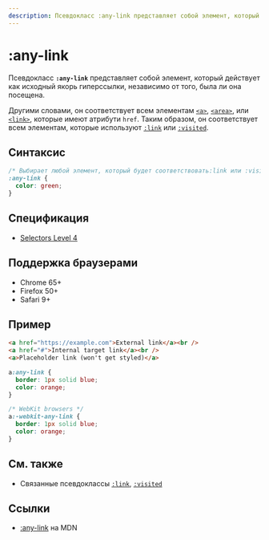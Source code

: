 ```yaml
---
description: Псевдокласс :any-link представляет собой элемент, который действует как исходный якорь гиперссылки, независимо от того, была ли она посещена
---
```


# :any-link

Псевдокласс **`:any-link`** представляет собой элемент, который действует как исходный якорь гиперссылки, независимо от того, была ли она посещена.

Другими словами, он соответствует всем элементам [`<a>`](/html/a/), [`<area>`](/html/area/), или [`<link>`](/html/link/), которые имеют атрибути `href`. Таким образом, он соответствует всем элементам, которые используют [`:link`](link.md) или [`:visited`](visited.md).

## Синтаксис

```css
/* Выбирает любой элемент, который будет соответствовать:link или :visited */
:any-link {
  color: green;
}
```

## Спецификация

- [Selectors Level 4](https://drafts.csswg.org/selectors-4/#the-any-link-pseudo)

## Поддержка браузерами

- Chrome 65+
- Firefox 50+
- Safari 9+

## Пример

```html tab="HTML"
<a href="https://example.com">External link</a><br />
<a href="#">Internal target link</a><br />
<a>Placeholder link (won't get styled)</a>
```

```css tab="CSS"
a:any-link {
  border: 1px solid blue;
  color: orange;
}

/* WebKit browsers */
a:-webkit-any-link {
  border: 1px solid blue;
  color: orange;
}
```

## См. также

- Связанные псевдоклассы [`:link`](link.md), [`:visited`](visited.md)

## Ссылки

- [:any-link](https://developer.mozilla.org/ru/docs/Web/CSS/:any-link) на MDN
